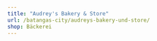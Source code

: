 ```yaml
---
title: "Audrey's Bakery & Store"
url: /batangas-city/audreys-bakery-und-store/
shop: Bäckerei
---
```

